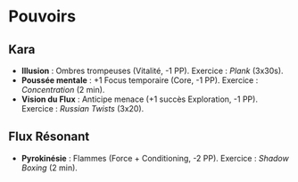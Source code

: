 # Pouvoirs
## Kara
- **Illusion** : Ombres trompeuses (Vitalité, -1 PP). Exercice : *Plank* (3x30s).  
- **Poussée mentale** : +1 Focus temporaire (Core, -1 PP). Exercice : *Concentration* (2 min).  
- **Vision du Flux** : Anticipe menace (+1 succès Exploration, -1 PP). Exercice : *Russian Twists* (3x20).  

## Flux Résonant
- **Pyrokinésie** : Flammes (Force + Conditioning, -2 PP). Exercice : *Shadow Boxing* (2 min).
